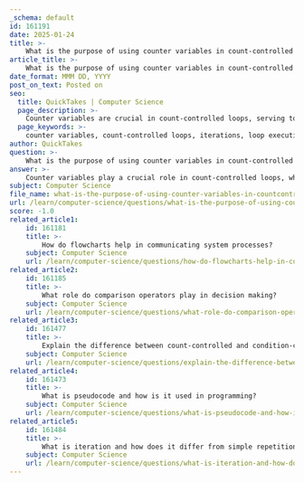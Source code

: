 ```yaml
---
_schema: default
id: 161191
date: 2025-01-24
title: >-
    What is the purpose of using counter variables in count-controlled loops?
article_title: >-
    What is the purpose of using counter variables in count-controlled loops?
date_format: MMM DD, YYYY
post_on_text: Posted on
seo:
  title: QuickTakes | Computer Science
  page_description: >-
    Counter variables are crucial in count-controlled loops, serving to track iterations, control loop execution, prevent infinite loops, facilitate data structure access, and improve code readability.
  page_keywords: >-
    counter variables, count-controlled loops, iterations, loop execution, infinite loops, array iteration, code readability, Python examples, loop structures, programming, control structures
author: QuickTakes
question: >-
    What is the purpose of using counter variables in count-controlled loops?
answer: >-
    Counter variables play a crucial role in count-controlled loops, which are a specific type of loop used in programming when the number of iterations is known beforehand. Here are the primary purposes of using counter variables in these loops:\n\n1. **Tracking Iterations**: A counter variable keeps track of how many times the loop has executed. This is essential for ensuring that the loop runs the correct number of times. For example, if you want to execute a block of code 10 times, the counter variable will start at 1 and increment with each iteration until it reaches 10.\n\n2. **Controlling Loop Execution**: The counter variable is often used in the loop's condition to determine whether the loop should continue executing. For instance, in a typical `for` loop structure, the loop will continue as long as the counter variable is less than or equal to a specified limit.\n\n3. **Preventing Infinite Loops**: By incrementing the counter variable within the loop, you help ensure that the loop will eventually terminate. If the counter is not updated correctly, it could lead to an infinite loop, where the loop continues indefinitely because the exit condition is never met.\n\n4. **Facilitating Array and List Iteration**: Counter variables are particularly useful when iterating over arrays or lists. They allow you to access each element in a structured manner, using the counter to index into the array or list.\n\n5. **Improving Code Readability**: Using a counter variable can make the code more understandable. It clearly indicates the number of iterations and the purpose of the loop, which enhances maintainability and readability.\n\nHere is a simple example of a count-controlled loop using a counter variable in Python:\n\n```python\nfor i in range(1, 11):  # i is the counter variable\n    print(i)  # This will print numbers from 1 to 10\n```\n\nIn this example, `i` serves as the counter variable, controlling the number of iterations of the loop, which runs exactly 10 times.\n\nIn summary, counter variables are essential in count-controlled loops for tracking iterations, controlling execution, preventing infinite loops, facilitating data structure access, and improving code clarity.
subject: Computer Science
file_name: what-is-the-purpose-of-using-counter-variables-in-countcontrolled-loops.md
url: /learn/computer-science/questions/what-is-the-purpose-of-using-counter-variables-in-countcontrolled-loops
score: -1.0
related_article1:
    id: 161181
    title: >-
        How do flowcharts help in communicating system processes?
    subject: Computer Science
    url: /learn/computer-science/questions/how-do-flowcharts-help-in-communicating-system-processes
related_article2:
    id: 161185
    title: >-
        What role do comparison operators play in decision making?
    subject: Computer Science
    url: /learn/computer-science/questions/what-role-do-comparison-operators-play-in-decision-making
related_article3:
    id: 161477
    title: >-
        Explain the difference between count-controlled and condition-controlled loops.
    subject: Computer Science
    url: /learn/computer-science/questions/explain-the-difference-between-countcontrolled-and-conditioncontrolled-loops
related_article4:
    id: 161473
    title: >-
        What is pseudocode and how is it used in programming?
    subject: Computer Science
    url: /learn/computer-science/questions/what-is-pseudocode-and-how-is-it-used-in-programming
related_article5:
    id: 161484
    title: >-
        What is iteration and how does it differ from simple repetition?
    subject: Computer Science
    url: /learn/computer-science/questions/what-is-iteration-and-how-does-it-differ-from-simple-repetition
---
```


&nbsp;